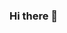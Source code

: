 ### Hi there 👋

<!--
**pjc8889/pjc8889** is a ✨ _special_ ✨ repository because its `README.md` (this file) appears on your GitHub profile.

Here are some ideas to get you started:

- 🔭 I’m currently working on ...
- 🌱 I’m currently learning DrRacket 
- 👯 I’m looking to collaborate on ...
- 🤔 I’m looking for help with ...
- 💬 Ask me about ...
- 📫 How to reach me: choi.pey@northeastern.edu
- 😄 Pronouns: he/him
- ⚡ Fun fact: I play the piano
-->
